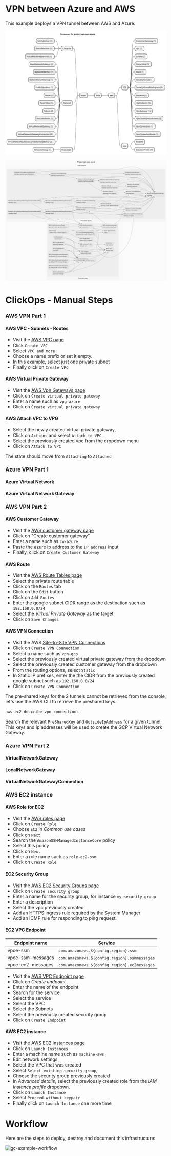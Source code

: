 # VPN between Azure and AWS

This example deploys a VPN tunnel between AWS and Azure.

![resources-mindmap](./artifacts/resources-mindmap.svg)

![diagram-target.svg](./artifacts/diagram-target.svg)

# ClickOps - Manual Steps

### AWS VPN Part 1

#### AWS VPC - Subnets - Routes

- Visit the [AWS VPC page](https://console.aws.amazon.com/vpc/home?#vpcs:)
- Click `Create VPC`
- Select `VPC and more`
- Choose a name prefix or set it empty.
- In this example, select just one private subnet
- Finally click on `Create VPC`

#### AWS Virtual Private Gateway

- Visit the [AWS Vpn Gateways page](https://console.aws.amazon.com/vpc/home?#VpnGateways:)
- Click on `Create virtual private gateway`
- Enter a name such as `vpg-azure`
- Click on `Create virtual private gateway`

#### AWS Attach VPC to VPG

- Select the newly created virtual private gateway,
- Click on `Actions` and select `Attach to VPC`
- Select the previously created vpc from the dropdown menu
- Click on `Attach to VPC`

The state should move from `Attaching` to `Attached`

### Azure VPN Part 1

#### Azure Virtual Network

#### Azure Virtual Network Gateway

### AWS VPN Part 2

#### AWS Customer Gateway

- Visit the [AWS customer gateway page](https://console.aws.amazon.com/vpc/home?#CustomerGateways:)
- Click on "Create customer gateway"
- Enter a name such as `cw-azure`
- Paste the azure ip address to the `IP address` input
- Finally, click on `Create Customer Gateway`

#### AWS Route

- Visit the [AWS Route Tables page](https://console.aws.amazon.com/vpc/home?#RouteTables:)
- Select the private route table
- Click on the `Routes` tab
- Click on the `Edit` button
- Click on `Add Routes`
- Enter the google subnet CIDR range as the destination such as `192.168.0.0/24`
- Select the _Virtual Private Gateway_ as the target
- Click on `Save Changes`

#### AWS VPN Connection

- Visit the AWS [Site-to-Site VPN Connections](https://console.aws.amazon.com/vpc/home?#VpnConnections:)
- Click on `Create VPN Connection`
- Select a name such as `vpn-gcp`
- Select the previously created virtual private gateway from the dropdown
- Select the previously created customer gateway from the dropdown
- From the routing options, select `Static`
- In Static IP prefixes, enter the the CIDR from the previously created google subnet such as `192.168.0.0/24`
- Click on `Create VPN Connection`

The pre-shared keys for the 2 tunnels cannot be retrieved from the console, let's use the AWS CLI to retrieve the preshared keys

```sh
aws ec2 describe-vpn-connections
```

Search the relevant `PreSharedKey` and `OutsideIpAddress` for a given tunnel. This keys and ip addresses will be used to create the GCP Virtual Network Gateway.

### Azure VPN Part 2

#### VirtualNetworkGateway

#### LocalNetworkGateway

#### VirtualNetworkGatewayConnection

### AWS EC2 instance

#### AWS Role for EC2

- Visit the [AWS roles page](https://console.aws.amazon.com/iamv2/home?#/roles)
- Click on `Create Role`
- Choose `EC2` in _Common use cases_
- Click on `Next`
- Search the `AmazonSSMManagedInstanceCore` policy
- Select this policy
- Click on `Next`
- Enter a role name such as `role-ec2-ssm`
- Click on `Create Role`

#### EC2 Security Group

- Visit the [AWS EC2 Security Groups page](https://console.aws.amazon.com/ec2/home?#SecurityGroups:)
- Click on `Create security group`
- Enter a name for the security group, for instance `my-security-group`
- Enter a description
- Select the vpc previously created
- Add an HTTPS ingress rule required by the System Manager
- Add an ICMP rule for responding to ping request.

#### EC2 VPC Endpoint

| Endpoint name     | Service                                      |
| ----------------- | -------------------------------------------- |
| vpce-ssm          | `com.amazonaws.${config.region}.ssm`         |
| vpce-ssm-messages | `com.amazonaws.${config.region}.ssmmessages` |
| vpce-ec2-messages | `com.amazonaws.${config.region}.ec2messages` |

- Visit the [AWS VPC Endpoint page](https://console.aws.amazon.com/vpc/home?#Endpoints:)
- Click on _Create endpoint_
- Enter the name of the endpoint
- Search for the service
- Select the service
- Select the VPC
- Select the Subnets
- Select the previously created security group
- Click on `Create Endpoint`

#### AWS EC2 instance

- Visit the [AWS EC2 instances page](https://console.aws.amazon.com/ec2/home?#Instances:)
- Click on `Launch Instances`
- Enter a machine name such as `machine-aws`
- Edit network settings
- Select the VPC that was created
- Select `Select existing security group`,
- Choose the security group previously created
- In _Advanced details_, select the previously created role from the _IAM Instance profile_ dropdown.
- Click on `Launch Instance`
- Select `Proceed without keypair`
- Finally click on `Launch Instance` one more time

# Workflow

Here are the steps to deploy, destroy and document this infrastructure:

![gc-example-workflow](https://raw.githubusercontent.com/grucloud/grucloud/main/docusaurus/plantuml/gc-example-workflow.svg)
